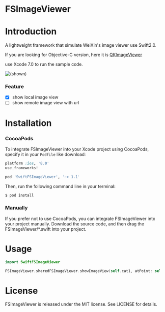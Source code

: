 # FSImageViewer

# Introduction
A lightweight framework that simulate WeiXin's image viewer use Swift2.0.

If you are looking for Objective-C version, here it is [QKImageViewer](https://github.com/ldjhust/QKImageViewer)

use Xcode 7.0 to run the sample code.

![(shown)](https://github.com/ldjhust/FSImageViewer/blob/master/demogif.gif)

### Feature
- [x] show local image view
- [ ] show remote image view with url

# Installation
### CocoaPods
To integrate FSImageViewer into your Xcode project using CocoaPods, specify it in your `Podfile` like download:

```ruby
platform :ios, '8.0'
use_frameworks!

pod 'SwiftFSImageViewer', '~> 1.1'
```

Then, run the following command line in your terminal:

```bash
$ pod install
```

### Manually
If you prefer not to use CocoaPods, you can integrate FSImageViewer into your project manually. Download the source code, and then drag the FSImageViewer/*.swift into your project.

# Usage
```swift
import SwiftFSImageViewer

FSImageViewer.sharedFSImageViewer.showImageView(self.cat1, atPoint: self.cat1.center)
```

# License

FSImageViewer is released under the MIT license. See LICENSE for details.
